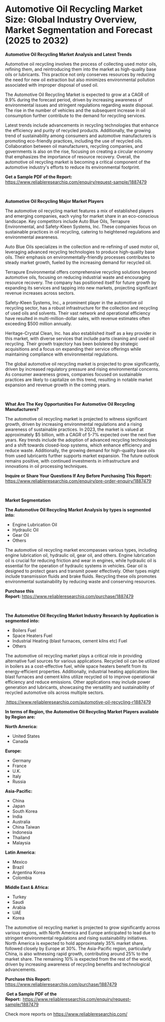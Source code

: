 <p><h1>Automotive Oil Recycling Market Size: Global Industry Overview, Market Segmentation and Forecast (2025 to 2032)</h1></p><p><strong>Automotive Oil Recycling Market Analysis and Latest Trends</strong></p>
<p><p>Automotive oil recycling involves the process of collecting used motor oils, refining them, and reintroducing them into the market as high-quality base oils or lubricants. This practice not only conserves resources by reducing the need for new oil extraction but also minimizes environmental pollution associated with improper disposal of used oil.</p><p>The Automotive Oil Recycling Market is expected to grow at a CAGR of 9.9% during the forecast period, driven by increasing awareness of environmental issues and stringent regulations regarding waste disposal. The rise in the number of vehicles and the subsequent increase in oil consumption further contribute to the demand for recycling services. </p><p>Latest trends include advancements in recycling technologies that enhance the efficiency and purity of recycled products. Additionally, the growing trend of sustainability among consumers and automotive manufacturers is promoting eco-friendly practices, including the use of recycled oils. Collaboration between oil manufacturers, recycling companies, and governments is also on the rise, focusing on creating a circular economy that emphasizes the importance of resource recovery. Overall, the automotive oil recycling market is becoming a critical component of the automotive industry's efforts to reduce its environmental footprint.</p></p>
<p><strong>Get a Sample PDF of the Report:&nbsp;</strong> <a href="https://www.reliableresearchiq.com/enquiry/request-sample/1887479?utm_campaign=3441&utm_medium=2&utm_source=Github&utm_content=ia&utm_term=07042025&utm_id=automotive-oil-recycling">https://www.reliableresearchiq.com/enquiry/request-sample/1887479</a></p>
<p>&nbsp;</p>
<p><strong>Automotive Oil Recycling Major Market Players</strong></p>
<p><p>The automotive oil recycling market features a mix of established players and emerging companies, each vying for market share in an eco-conscious landscape. Key competitors include Auto Blue Oils, Terrapure Environmental, and Safety-Kleen Systems, Inc. These companies focus on sustainable practices in oil recycling, catering to heightened regulations and environmental awareness. </p><p>Auto Blue Oils specializes in the collection and re-refining of used motor oil, leveraging advanced recycling technologies to produce high-quality base oils. Their emphasis on environmentally-friendly processes contributes to steady market growth, fueled by the increasing demand for recycled oil.</p><p>Terrapure Environmental offers comprehensive recycling solutions beyond automotive oils, focusing on reducing industrial waste and encouraging resource recovery. The company has positioned itself for future growth by expanding its services and tapping into new markets, projecting significant revenue increases across sectors.</p><p>Safety-Kleen Systems, Inc., a prominent player in the automotive oil recycling sector, has a robust infrastructure for the collection and recycling of used oils and solvents. Their vast network and operational efficiency have resulted in multi-million-dollar sales, with revenue estimates often exceeding $500 million annually.</p><p>Heritage-Crystal Clean, Inc. has also established itself as a key provider in this market, with diverse services that include parts cleaning and used oil recycling. Their growth trajectory has been bolstered by strategic acquisitions and a focus on expanding their service offerings while maintaining compliance with environmental regulations.</p><p>The global automotive oil recycling market is projected to grow significantly, driven by increased regulatory pressure and rising environmental concerns. As consumer awareness grows, companies focused on sustainable practices are likely to capitalize on this trend, resulting in notable market expansion and revenue growth in the coming years.</p></p>
<p>&nbsp;</p>
<p><strong>What Are The Key Opportunities For Automotive Oil Recycling Manufacturers?</strong></p>
<p><p>The automotive oil recycling market is projected to witness significant growth, driven by increasing environmental regulations and a rising awareness of sustainable practices. In 2023, the market is valued at approximately $5 billion, with a CAGR of 5-7% expected over the next five years. Key trends include the adoption of advanced recycling technologies and a shift towards closed-loop systems, which enhance efficiency and reduce waste. Additionally, the growing demand for high-quality base oils from used lubricants further supports market expansion. The future outlook remains positive, with continued investments in infrastructure and innovations in oil processing techniques.</p></p>
<p><strong>Inquire or Share Your Questions If Any Before Purchasing This Report:</strong> <a href="https://www.reliableresearchiq.com/enquiry/pre-order-enquiry/1887479?utm_campaign=3441&utm_medium=2&utm_source=Github&utm_content=ia&utm_term=07042025&utm_id=automotive-oil-recycling">https://www.reliableresearchiq.com/enquiry/pre-order-enquiry/1887479</a></p>
<p>&nbsp;</p>
<p><strong>Market Segmentation</strong></p>
<p><strong>The Automotive Oil Recycling Market Analysis by types is segmented into:</strong></p>
<p><ul><li>Engine Lubrication Oil</li><li>Hydraulic Oil</li><li>Gear Oil</li><li>Others</li></ul></p>
<p><p>The automotive oil recycling market encompasses various types, including engine lubrication oil, hydraulic oil, gear oil, and others. Engine lubrication oil is crucial for reducing friction and wear in engines, while hydraulic oil is essential for the operation of hydraulic systems in vehicles. Gear oil is designed to protect gears and transmit power effectively. Other types might include transmission fluids and brake fluids. Recycling these oils promotes environmental sustainability by reducing waste and conserving resources.</p></p>
<p><strong>Purchase this Report:&nbsp;</strong><a href="https://www.reliableresearchiq.com/purchase/1887479?utm_campaign=3441&utm_medium=2&utm_source=Github&utm_content=ia&utm_term=07042025&utm_id=automotive-oil-recycling">https://www.reliableresearchiq.com/purchase/1887479</a></p>
<p>&nbsp;</p>
<p><strong>The Automotive Oil Recycling Market Industry Research by Application is segmented into:</strong></p>
<p><ul><li>Boilers Fuel</li><li>Space Heaters Fuel</li><li>Industrial Heating (blast furnaces, cement kilns etc) Fuel</li><li>Others</li></ul></p>
<p><p>The automotive oil recycling market plays a critical role in providing alternative fuel sources for various applications. Recycled oil can be utilized in boilers as a cost-effective fuel, while space heaters benefit from its energy-efficient properties. Additionally, industrial heating applications like blast furnaces and cement kilns utilize recycled oil to improve operational efficiency and reduce emissions. Other applications may include power generation and lubricants, showcasing the versatility and sustainability of recycled automotive oils across multiple sectors.</p></p>
<p><a href="https://www.reliableresearchiq.com/automotive-oil-recycling-r1887479?utm_campaign=3441&utm_medium=2&utm_source=Github&utm_content=ia&utm_term=07042025&utm_id=automotive-oil-recycling">&nbsp;https://www.reliableresearchiq.com/automotive-oil-recycling-r1887479</a></p>
<p><strong>In terms of Region, the Automotive Oil Recycling Market Players available by Region are:</strong></p>
<p>
    <p> <strong> North America: </strong>
        <ul>
            <li>United States</li>
            <li>Canada</li>
        </ul>
        </p> 
    <p> <strong> Europe: </strong>
        <ul>
            <li>Germany</li>
            <li>France</li>
            <li>U.K.</li>
            <li>Italy</li>
            <li>Russia</li>
        </ul>
        </p> 
    <p> <strong> Asia-Pacific: </strong>
        <ul>
            <li>China</li>
            <li>Japan</li>
            <li>South Korea</li>
            <li>India</li>
            <li>Australia</li>
            <li>China Taiwan</li>
            <li>Indonesia</li>
            <li>Thailand</li>
            <li>Malaysia</li>
        </ul>
        </p> 
    <p> <strong> Latin America: </strong>
        <ul>
            <li>Mexico</li>
            <li>Brazil</li>
            <li>Argentina Korea</li>
            <li>Colombia</li>
        </ul>
        </p> 
    <p> <strong> Middle East & Africa: </strong>
        <ul>
            <li>Turkey</li>
            <li>Saudi</li>
            <li>Arabia</li>
            <li>UAE</li>
            <li>Korea</li>
        </ul>
    </p>
    </p>
<p><p>The automotive oil recycling market is projected to grow significantly across various regions, with North America and Europe anticipated to lead due to stringent environmental regulations and rising sustainability initiatives. North America is expected to hold approximately 35% market share, followed closely by Europe at 30%. The Asia-Pacific region, particularly China, is also witnessing rapid growth, contributing around 25% to the market share. The remaining 10% is expected from the rest of the world, driven by increasing awareness of recycling benefits and technological advancements.</p></p>
<p><strong>Purchase this Report: </strong><a href="https://www.reliableresearchiq.com/purchase/1887479?utm_campaign=3441&utm_medium=2&utm_source=Github&utm_content=ia&utm_term=07042025&utm_id=automotive-oil-recycling">https://www.reliableresearchiq.com/purchase/1887479</a></p>
<p>&nbsp;<strong>Get a Sample PDF of the Report:&nbsp;&nbsp;</strong><a href="https://www.reliableresearchiq.com/enquiry/request-sample/1887479?utm_campaign=3441&utm_medium=2&utm_source=Github&utm_content=ia&utm_term=07042025&utm_id=automotive-oil-recycling">https://www.reliableresearchiq.com/enquiry/request-sample/1887479</a></p>
<p><strong></strong></p>
<p>Check more reports on <a href="https://www.reliableresearchiq.com/?utm_campaign=3441&utm_medium=2&utm_source=Github&utm_content=ia&utm_term=07042025&utm_id=automotive-oil-recycling">https://www.reliableresearchiq.com/</a></p>